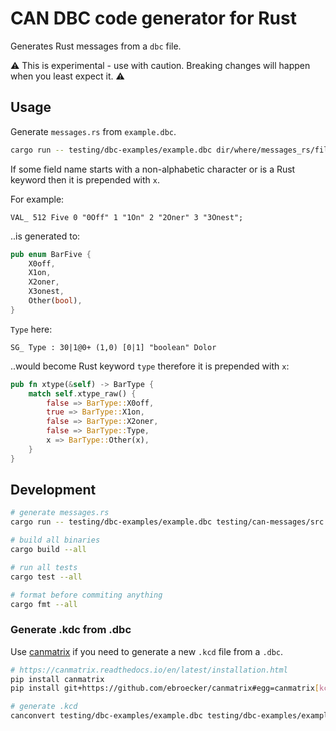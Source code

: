 # CAN DBC code generator for Rust

Generates Rust messages from a `dbc` file.

⚠️ This is experimental - use with caution. Breaking changes will happen when you least expect it. ⚠️

## Usage

Generate `messages.rs` from `example.dbc`.
```bash
cargo run -- testing/dbc-examples/example.dbc dir/where/messages_rs/file/is/written
```

If some field name starts with a non-alphabetic character or is a Rust keyword then it is prepended with `x`.

For example:
```
VAL_ 512 Five 0 "0Off" 1 "1On" 2 "2Oner" 3 "3Onest";
```
..is generated to:
```rust
pub enum BarFive {
    X0off,
    X1on,
    X2oner,
    X3onest,
    Other(bool),
}
```

`Type` here:
```
SG_ Type : 30|1@0+ (1,0) [0|1] "boolean" Dolor
```
..would become Rust keyword `type` therefore it is prepended with `x`:
```rust
pub fn xtype(&self) -> BarType {
    match self.xtype_raw() {
        false => BarType::X0off,
        true => BarType::X1on,
        false => BarType::X2oner,
        false => BarType::Type,
        x => BarType::Other(x),
    }
}
```

## Development

```bash
# generate messages.rs
cargo run -- testing/dbc-examples/example.dbc testing/can-messages/src

# build all binaries
cargo build --all

# run all tests
cargo test --all

# format before commiting anything
cargo fmt --all
```

### Generate .kdc from .dbc

Use [canmatrix](https://github.com/ebroecker/canmatrix) if you need to generate a new `.kcd` file from a `.dbc`.

```bash
# https://canmatrix.readthedocs.io/en/latest/installation.html
pip install canmatrix
pip install git+https://github.com/ebroecker/canmatrix#egg=canmatrix[kcd]

# generate .kcd
canconvert testing/dbc-examples/example.dbc testing/dbc-examples/example.kcd
```
